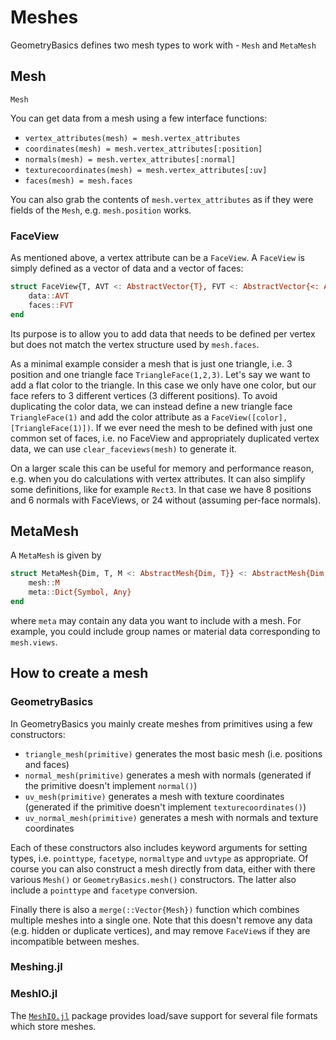 # Meshes

GeometryBasics defines two mesh types to work with - `Mesh` and `MetaMesh`

## Mesh

```@docs
Mesh
```

You can get data from a mesh using a few interface functions:
- `vertex_attributes(mesh) = mesh.vertex_attributes`
- `coordinates(mesh) = mesh.vertex_attributes[:position]`
- `normals(mesh) = mesh.vertex_attributes[:normal]`
- `texturecoordinates(mesh) = mesh.vertex_attributes[:uv]`
- `faces(mesh) = mesh.faces`

You can also grab the contents of `mesh.vertex_attributes` as if they were fields of the `Mesh`, e.g. `mesh.position` works.

### FaceView

As mentioned above, a vertex attribute can be a `FaceView`.
A `FaceView` is simply defined as a vector of data and a vector of faces:

```julia
struct FaceView{T, AVT <: AbstractVector{T}, FVT <: AbstractVector{<: AbstractFace}}
    data::AVT
    faces::FVT
end
```

Its purpose is to allow you to add data that needs to be defined per vertex but does not match the vertex structure used by `mesh.faces`.

As a minimal example consider a mesh that is just one triangle, i.e. 3 position and one triangle face `TriangleFace(1,2,3)`.
Let's say we want to add a flat color to the triangle.
In this case we only have one color, but our face refers to 3 different vertices (3 different positions).
To avoid duplicating the color data, we can instead define a new triangle face `TriangleFace(1)` and add the color attribute as a `FaceView([color], [TriangleFace(1)])`.
If we ever need the mesh to be defined with just one common set of faces, i.e. no FaceView and appropriately duplicated vertex data, we can use `clear_faceviews(mesh)` to generate it.

On a larger scale this can be useful for memory and performance reason, e.g. when you do calculations with vertex attributes.
It can also simplify some definitions, like for example `Rect3`.
In that case we have 8 positions and 6 normals with FaceViews, or 24 without (assuming per-face normals). 


## MetaMesh

A `MetaMesh` is given by

```julia
struct MetaMesh{Dim, T, M <: AbstractMesh{Dim, T}} <: AbstractMesh{Dim, T}
    mesh::M
    meta::Dict{Symbol, Any}
end
```

where `meta` may contain any data you want to include with a mesh.
For example, you could include group names or material data corresponding to `mesh.views`.

## How to create a mesh

### GeometryBasics

In GeometryBasics you mainly create meshes from primitives using a few constructors:
- `triangle_mesh(primitive)` generates the most basic mesh (i.e. positions and faces)
- `normal_mesh(primitive)` generates a mesh with normals (generated if the primitive doesn't implement `normal()`)
- `uv_mesh(primitive)` generates a mesh with texture coordinates (generated if the primitive doesn't implement `texturecoordinates()`)
- `uv_normal_mesh(primitive)` generates a mesh with normals and texture coordinates

Each of these constructors also includes keyword arguments for setting types, i.e. `pointtype`, `facetype`, `normaltype` and `uvtype` as appropriate.
Of course you can also construct a mesh directly from data, either with there various `Mesh()` or `GeometryBasics.mesh()` constructors.
The latter also include a `pointtype` and `facetype` conversion.

Finally there is also a `merge(::Vector{Mesh})` function which combines multiple meshes into a single one.
Note that this doesn't remove any data (e.g. hidden or duplicate vertices), and may remove `FaceView`s if they are incompatible between meshes.

### Meshing.jl

### MeshIO.jl

The [`MeshIO.jl`](https://github.com/JuliaIO/MeshIO.jl) package provides load/save support for several file formats which store meshes.
